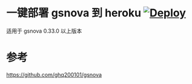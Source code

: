 # 一键部署 gsnova 到 heroku [![Deploy](https://www.herokucdn.com/deploy/button.png)](https://heroku.com/deploy)
适用于 gsnova 0.33.0 以上版本 

# 参考
https://github.com/ghq200101/gsnova
